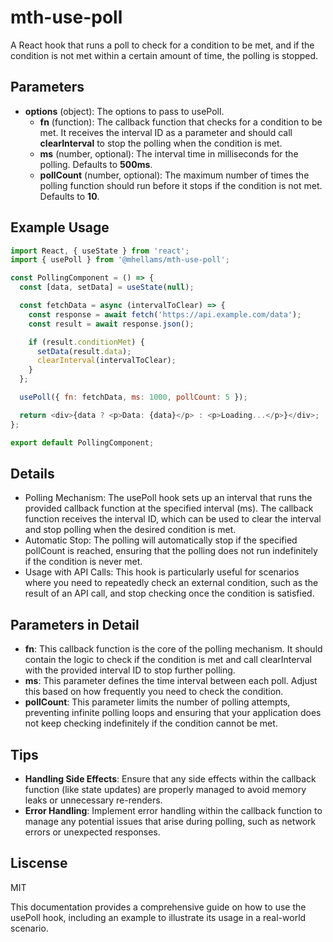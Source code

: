 # mth-use-poll

A React hook that runs a poll to check for a condition to be met, and if the condition is not met within a certain amount of time, the polling is stopped.

## Parameters

- **options** (object): The options to pass to usePoll.
  - **fn** (function): The callback function that checks for a condition to be met. It receives the interval ID as a parameter and should call **clearInterval** to stop the polling when the condition is met.
  - **ms** (number, optional): The interval time in milliseconds for the polling. Defaults to **500ms**.
  - **pollCount** (number, optional): The maximum number of times the polling function should run before it stops if the condition is not met. Defaults to **10**.

## Example Usage

```javascript
import React, { useState } from 'react';
import { usePoll } from '@mhellams/mth-use-poll';

const PollingComponent = () => {
  const [data, setData] = useState(null);

  const fetchData = async (intervalToClear) => {
    const response = await fetch('https://api.example.com/data');
    const result = await response.json();

    if (result.conditionMet) {
      setData(result.data);
      clearInterval(intervalToClear);
    }
  };

  usePoll({ fn: fetchData, ms: 1000, pollCount: 5 });

  return <div>{data ? <p>Data: {data}</p> : <p>Loading...</p>}</div>;
};

export default PollingComponent;
```

## Details

- Polling Mechanism: The usePoll hook sets up an interval that runs the provided callback function at the specified interval (ms). The callback function receives the interval ID, which can be used to clear the interval and stop polling when the desired condition is met.
- Automatic Stop: The polling will automatically stop if the specified pollCount is reached, ensuring that the polling does not run indefinitely if the condition is never met.
- Usage with API Calls: This hook is particularly useful for scenarios where you need to repeatedly check an external condition, such as the result of an API call, and stop checking once the condition is satisfied.

## Parameters in Detail

- **fn**: This callback function is the core of the polling mechanism. It should contain the logic to check if the condition is met and call clearInterval with the provided interval ID to stop further polling.
- **ms**: This parameter defines the time interval between each poll. Adjust this based on how frequently you need to check the condition.
- **pollCount**: This parameter limits the number of polling attempts, preventing infinite polling loops and ensuring that your application does not keep checking indefinitely if the condition cannot be met.

## Tips

- **Handling Side Effects**: Ensure that any side effects within the callback function (like state updates) are properly managed to avoid memory leaks or unnecessary re-renders.
- **Error Handling**: Implement error handling within the callback function to manage any potential issues that arise during polling, such as network errors or unexpected responses.

## Liscense

MIT

This documentation provides a comprehensive guide on how to use the usePoll hook, including an example to illustrate its usage in a real-world scenario.
